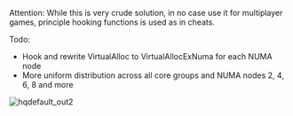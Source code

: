 Attention:
While this is very crude solution, in no case use it for multiplayer games, principle hooking functions is used as in cheats.

Todo:
- Hook and rewrite VirtualAlloc to VirtualAllocExNuma for each NUMA node
- More uniform distribution across all core groups and NUMA nodes 2, 4, 6, 8 and more

![hqdefault_out2](https://github.com/GermanAizek/NUMAyei/assets/21138600/f3eae1b4-1044-4266-9236-53f411a7d057)
